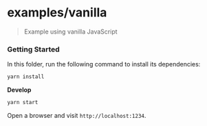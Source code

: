 # examples/vanilla

> Example using vanilla JavaScript

### Getting Started

In this folder, run the following command to install its dependencies:

```bash
yarn install
```

**Develop**

```bash
yarn start
```

Open a browser and visit `http://localhost:1234`.
